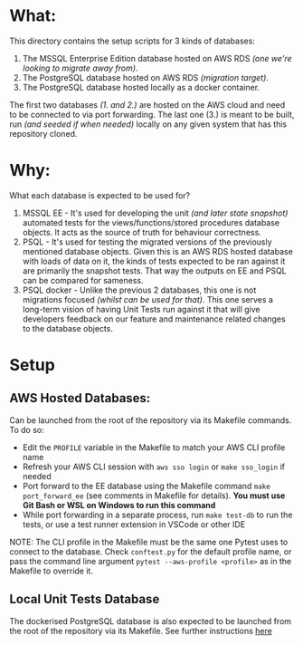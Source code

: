 # What:
This directory contains the setup scripts for 3 kinds of databases:
1. The MSSQL Enterprise Edition database hosted on AWS RDS _(one we're looking to migrate away from)_.
2. The PostgreSQL database hosted on AWS RDS _(migration target)_.
3. The PostgreSQL database hosted locally as a docker container.

The first two databases _(1. and 2.)_ are hosted on the AWS cloud and need to be connected to via port forwarding.
The last one (3.) is meant to be built, run _(and seeded if when needed)_ locally on any given system that has this repository cloned.

# Why:
What each database is expected to be used for?
1. MSSQL EE - It's used for developing the unit _(and later state snapshot)_ automated tests for the views/functions/stored procedures database objects. It acts as the source of truth for behaviour correctness.
2. PSQL - It's used for testing the migrated versions of the previously mentioned database objects. Given this is an AWS RDS hosted database with loads of data on it, the kinds of tests expected to be ran against it are primarily the snapshot tests. That way the outputs on EE and PSQL can be compared for sameness.
3. PSQL docker - Unlike the previous 2 databases, this one is not migrations focused _(whilst can be used for that)_. This one serves a long-term vision of having Unit Tests run against it that will give developers feedback on our feature and maintenance related changes to the database objects.

# Setup

## AWS Hosted Databases:
Can be launched from the root of the repository via its Makefile commands. To do so:
- Edit the `PROFILE` variable in the Makefile to match your AWS CLI profile name
- Refresh your AWS CLI session with `aws sso login` or `make sso_login` if needed
- Port forward to the EE database using the Makefile command `make port_forward_ee` (see comments in Makefile for details). **You must use Git Bash or WSL on Windows to run this command**
- While port forwarding in a separate process, run `make test-db` to run the tests, or use a test runner extension in VSCode or other IDE

NOTE: The CLI profile in the Makefile must be the same one Pytest uses to connect to the database. Check `conftest.py` for the default profile name, or pass the command line argument `pytest --aws-profile <profile>` as in the Makefile to override it.

## Local Unit Tests Database
The dockerised PostgreSQL database is also expected to be launched from the root of the repository via its Makefile. See further instructions [here](unit_tests_database/README.md)
